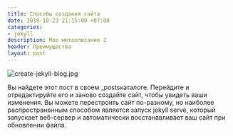 ```yaml
---
title: Способы создания сайта
date: 2018-10-23 21:15:00 +07:00
categories:
- jekyll
description: Мое метоописание 2
header: Преимущества
layout: post
---
```


![create-jekyll-blog.jpg](/uploads/create-jekyll-blog.jpg)

Вы найдете этот пост в своем _postsкаталоге. Перейдите и отредактируйте его и заново создайте сайт, чтобы увидеть ваши изменения. Вы можете перестроить сайт по-разному, но наиболее распространенным способом является запуск jekyll serve, который запускает веб-сервер и автоматически восстанавливает ваш сайт при обновлении файла.